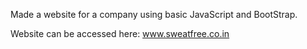 Made a website for a company using basic JavaScript and BootStrap.

Website can be accessed here: www.sweatfree.co.in
